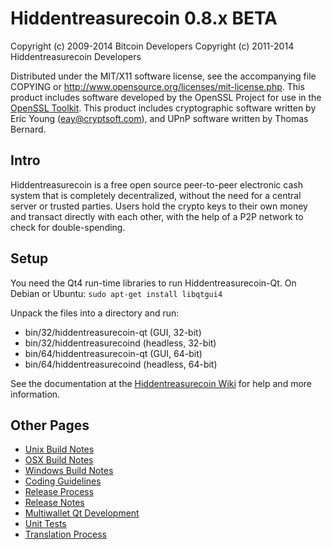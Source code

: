Hiddentreasurecoin 0.8.x BETA
====================

Copyright (c) 2009-2014 Bitcoin Developers
Copyright (c) 2011-2014 Hiddentreasurecoin Developers

Distributed under the MIT/X11 software license, see the accompanying
file COPYING or http://www.opensource.org/licenses/mit-license.php.
This product includes software developed by the OpenSSL Project for use in the [OpenSSL Toolkit](http://www.openssl.org/). This product includes
cryptographic software written by Eric Young ([eay@cryptsoft.com](mailto:eay@cryptsoft.com)), and UPnP software written by Thomas Bernard.


Intro
---------------------
Hiddentreasurecoin is a free open source peer-to-peer electronic cash system that is
completely decentralized, without the need for a central server or trusted
parties.  Users hold the crypto keys to their own money and transact directly
with each other, with the help of a P2P network to check for double-spending.


Setup
---------------------
You need the Qt4 run-time libraries to run Hiddentreasurecoin-Qt. On Debian or Ubuntu:
	`sudo apt-get install libqtgui4`

Unpack the files into a directory and run:

- bin/32/hiddentreasurecoin-qt (GUI, 32-bit)
- bin/32/hiddentreasurecoind (headless, 32-bit)
- bin/64/hiddentreasurecoin-qt (GUI, 64-bit)
- bin/64/hiddentreasurecoind (headless, 64-bit)

See the documentation at the [Hiddentreasurecoin Wiki](http://hiddentreasurecoin.info)
for help and more information.


Other Pages
---------------------
- [Unix Build Notes](build-unix.md)
- [OSX Build Notes](build-osx.md)
- [Windows Build Notes](build-msw.md)
- [Coding Guidelines](coding.md)
- [Release Process](release-process.md)
- [Release Notes](release-notes.md)
- [Multiwallet Qt Development](multiwallet-qt.md)
- [Unit Tests](unit-tests.md)
- [Translation Process](translation_process.md)
